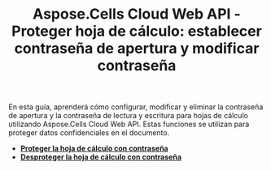 ﻿---
title: "Aspose.Cells Cloud Web API - Proteger hoja de cálculo: establecer contraseña de apertura y modificar contraseña"
second_title: Comprehensive Developer Guid
ArticleTitle: "Spreadsheet Protection: Set Open Password and Modify Passwor"
linktitle: Protección
type: docs
url: /es/protection/
keywords: Aspose.Cells Cloud REST APIs, set open password, modify password, Excel security, Office Excel 2016, Office Excel 2019, Office Excel 365,Aspose.Cells, set open password, modify password, Excel securit
description: Aprenda a proteger sus hojas de cálculo configurando o modificando contraseñas abiertas mediante las API REST de Cloud Aspose.Cells
weight: 60
kwords: Excel Protección, Office Nube, REST API, Seguridad de hojas de cálculo, PDF Conversión, Gestión de CSV, Datos JSON, Documentación de Markdown, Guía para desarrolladores
---
En esta guía, aprenderá cómo configurar, modificar y eliminar la contraseña de apertura y la contraseña de lectura y escritura para hojas de cálculo utilizando Aspose.Cells Cloud Web API. Estas funciones se utilizan para proteger datos confidenciales en el documento.

- **[Proteger la hoja de cálculo con contraseña](https://docs.aspose.cloud/cells/protect-spreadsheet/)**
- **[Desproteger la hoja de cálculo con contraseña](https://docs.aspose.cloud/cells/unprotect-spreadsheet/)**
